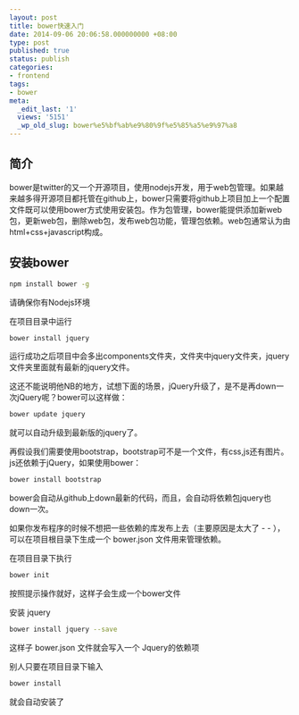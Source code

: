 ```yaml
---
layout: post
title: bower快速入门
date: 2014-09-06 20:06:58.000000000 +08:00
type: post
published: true
status: publish
categories:
- frontend
tags:
- bower
meta:
  _edit_last: '1'
  views: '5151'
  _wp_old_slug: bower%e5%bf%ab%e9%80%9f%e5%85%a5%e9%97%a8
---
```

## 简介
bower是twitter的又一个开源项目，使用nodejs开发，用于web包管理。如果越来越多得开源项目都托管在github上，bower只需要将github上项目加上一个配置文件既可以使用bower方式使用安装包。作为包管理，bower能提供添加新web包，更新web包，删除web包，发布web包功能，管理包依赖。web包通常认为由html+css+javascript构成。
## 安装bower

```bash
npm install bower -g
```

请确保你有Nodejs环境  

在项目目录中运行

```bash
bower install jquery
```

运行成功之后项目中会多出components文件夹，文件夹中jquery文件夹，jquery文件夹里面就有最新的jquery文件。

这还不能说明他NB的地方，试想下面的场景，jQuery升级了，是不是再down一次jQuery呢？bower可以这样做：

```bash
bower update jquery
```

就可以自动升级到最新版的jquery了。

再假设我们需要使用bootstrap，bootstrap可不是一个文件，有css,js还有图片。js还依赖于jQuery，如果使用bower：

```bash
bower install bootstrap
```

bower会自动从github上down最新的代码，而且，会自动将依赖包jquery也down一次。

如果你发布程序的时候不想把一些依赖的库发布上去（主要原因是太大了 - - ），可以在项目根目录下生成一个 bower.json 文件用来管理依赖。

在项目目录下执行

```bash
bower init
```

按照提示操作就好，这样子会生成一个bower文件

安装 jquery

```bash
bower install jquery --save
```

这样子 bower.json 文件就会写入一个 Jquery的依赖项

别人只要在项目目录下输入

```bash
bower install
```

就会自动安装了